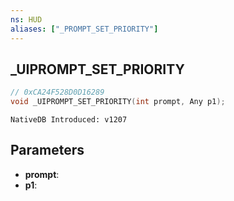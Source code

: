 ```yaml
---
ns: HUD
aliases: ["_PROMPT_SET_PRIORITY"]
---
```

## _UIPROMPT_SET_PRIORITY

```c
// 0xCA24F528D0D16289
void _UIPROMPT_SET_PRIORITY(int prompt, Any p1);
```

```
NativeDB Introduced: v1207
```

## Parameters
* **prompt**:
* **p1**:
